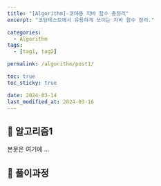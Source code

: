 ```yaml
---
title: "[Algorithm]-코테용 자바 함수 총정리"
excerpt: "코딩테스트에서 유용하게 쓰이는 자바 함수 정리."

categories:
  - Algorithm
tags:
  - [tag1, tag2]

permalink: /algorithm/post1/

toc: true
toc_sticky: true

date: 2024-03-14
last_modified_at: 2024-03-16
---
```


## 🦥 알고리즘1

본문은 여기에 ...  

## 🦥 풀이과정
